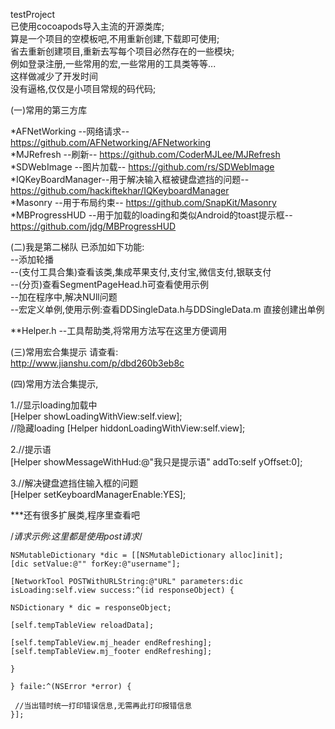  
testProject  
已使用cocoapods导入主流的开源类库;  
算是一个项目的空模板吧,不用重新创建,下载即可使用;   
省去重新创建项目,重新去写每个项目必然存在的一些模块;  
例如登录注册,一些常用的宏,一些常用的工具类等等...   
这样做减少了开发时间    
没有逼格,仅仅是小项目常规的码代码;

(一)常用的第三方库  

*AFNetWorking     --网络请求--                     https://github.com/AFNetworking/AFNetworking  
*MJRefresh        --刷新--                         https://github.com/CoderMJLee/MJRefresh  
*SDWebImage       --图片加载--                     https://github.com/rs/SDWebImage  
*IQKeyBoardManager--用于解决输入框被键盘遮挡的问题-- https://github.com/hackiftekhar/IQKeyboardManager  
*Masonry             --用于布局约束--              https://github.com/SnapKit/Masonry  
*MBProgressHUD    --用于加载的loading和类似Android的toast提示框--     https://github.com/jdg/MBProgressHUD  

(二)我是第二梯队
已添加如下功能:  
--添加轮播  
--(支付工具合集)查看该类,集成苹果支付,支付宝,微信支付,银联支付  
--(分页)查看SegmentPageHead.h可查看使用示例  
--加在程序中,解决NUll问题  
--宏定义单例,使用示例:查看DDSingleData.h与DDSingleData.m 直接创建出单例  

**Helper.h --工具帮助类,将常用方法写在这里方便调用  

(三)常用宏合集提示
请查看:  
http://www.jianshu.com/p/dbd260b3eb8c  

(四)常用方法合集提示,  

1.//显示loading加载中  
[Helper showLoadingWithView:self.view];  
//隐藏loading
[Helper hiddonLoadingWithView:self.view];  

2.//提示语  
[Helper showMessageWithHud:@"我只是提示语" addTo:self yOffset:0];  

3.//解决键盘遮挡住输入框的问题  
[Helper setKeyboardManagerEnable:YES];  

***还有很多扩展类,程序里查看吧

/*请求示例:这里都是使用post请求*/  

    NSMutableDictionary *dic = [[NSMutableDictionary alloc]init];  
    [dic setValue:@"" forKey:@"username"];  

    [NetworkTool POSTWithURLString:@"URL" parameters:dic isLoading:self.view success:^(id responseObject) {  

    NSDictionary * dic = responseObject;  

    [self.tempTableView reloadData];  

    [self.tempTableView.mj_header endRefreshing];  
    [self.tempTableView.mj_footer endRefreshing];  

    }  

    } faile:^(NSError *error) {  

     //当出错时统一打印错误信息,无需再此打印报错信息  
    }];  
 

